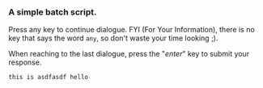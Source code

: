 ### A simple batch script. 

Press any key to continue dialogue. FYI (For Your Information), there is no key that says the word `any`, so don't waste your time looking ;).

When reaching to the last dialogue, press the "*enter*" key to submit your response.

`this is asdfasdf hello`
